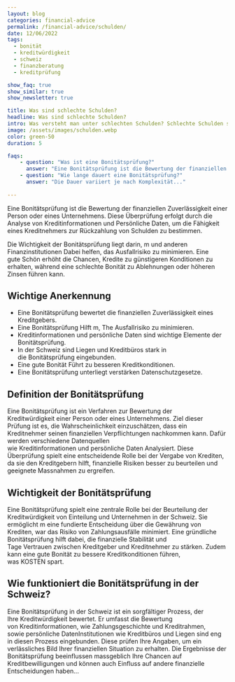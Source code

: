 ```yaml
---
layout: blog
categories: financial-advice
permalink: /financial-advice/schulden/
date: 12/06/2022
tags: 
  - bonität
  - kreditwürdigkeit
  - schweiz
  - finanzberatung
  - kreditprüfung

show_faq: true
show_similar: true
show_newsletter: true

title: Was sind schlechte Schulden?
headline: Was sind schlechte Schulden?
intro: Was versteht man unter schlechten Schulden? Schlechte Schulden sind Verbindlichkeiten, die keinen wirtschaftlichen Mehrwert schaffen und oft mit hohen Zinsen belastet sind.
image: /assets/images/schulden.webp
color: green-50
duration: 5

faqs:
    - question: "Was ist eine Bonitätsprüfung?"
      answer: "Eine Bonitätsprüfung ist die Bewertung der finanziellen Zuverlässigkeit..."
    - question: "Wie lange dauert eine Bonitätsprüfung?"
      answer: "Die Dauer variiert je nach Komplexität..."
  
---
```


Eine Bonitätsprüfung ist die Bewertung der finanziellen Zuverlässigkeit einer Person oder eines Unternehmens. Diese Überprüfung erfolgt durch die Analyse von Kreditinformationen und Persönliche Daten, um die Fähigkeit eines Kreditnehmers zur Rückzahlung von Schulden zu bestimmen.

Die Wichtigkeit der Bonitätsprüfung liegt darin, m und anderen Finanzinstitutionen Dabei helfen, das Ausfallrisiko zu minimieren. Eine gute Schön erhöht die Chancen, Kredite zu günstigeren Konditionen zu erhalten, während eine schlechte Bonität zu Ablehnungen oder höheren Zinsen führen kann.

## Wichtige Anerkennung

- Eine Bonitätsprüfung bewertet die finanziellen Zuverlässigkeit eines Kreditgebers.
- Eine Bonitätsprüfung Hilft m, The Ausfallrisiko zu minimieren.
- Kreditinformationen und persönliche Daten sind wichtige Elemente der Bonitätsprüfung.
- In der Schweiz sind Liegen und Kreditbüros stark in die Bonitätsprüfung eingebunden.
- Eine gute Bonität Führt zu besseren Kreditkonditionen.
- Eine Bonitätsprüfung unterliegt verstärken Datenschutzgesetze.

## Definition der Bonitätsprüfung
Eine Bonitätsprüfung ist ein Verfahren zur Bewertung der Kreditwürdigkeit einer Person oder eines Unternehmens. Ziel dieser Prüfung ist es, die Wahrscheinlichkeit einzuschätzen, dass ein Kreditnehmer seinen finanziellen Verpflichtungen nachkommen kann. Dafür werden verschiedene Datenquellen wie Kreditinformationen und persönliche Daten Analysiert. Diese Überprüfung spielt eine entscheidende Rolle bei der Vergabe von Krediten, da sie den Kreditgebern hilft, finanzielle Risiken besser zu beurteilen und geeignete Massnahmen zu ergreifen.

## Wichtigkeit der Bonitätsprüfung

Eine Bonitätsprüfung spielt eine zentrale Rolle bei der Beurteilung der Kreditwürdigkeit von Einteilung und Unternehmen in der Schweiz. Sie ermöglicht m eine fundierte Entscheidung über die Gewährung von Krediten, war das Risiko von Zahlungsausfälle minimiert. Eine gründliche Bonitätsprüfung hilft dabei, die finanzielle Stabilität und Tage Vertrauen zwischen Kreditgeber und Kreditnehmer zu stärken. Zudem kann eine gute Bonität zu bessere Kreditkonditionen führen, was KOSTEN spart.

## Wie funktioniert die Bonitätsprüfung in der Schweiz?

Eine Bonitätsprüfung in der Schweiz ist ein sorgfältiger Prozess, der Ihre Kreditwürdigkeit bewertet. Er umfasst die Bewertung von Kreditinformationen, wie Zahlungsgeschichte und Kreditrahmen, sowie persönliche DatenInstitutionen wie Kreditbüros und Liegen sind eng in diesen Prozess eingebunden. Diese prüfen Ihre Angaben, um ein verlässliches Bild Ihrer finanziellen Situation zu erhalten. Die Ergebnisse der Bonitätsprüfung beeinflussen massgeblich Ihre Chancen auf Kreditbewilligungen und können auch Einfluss auf andere finanzielle Entscheidungen haben...